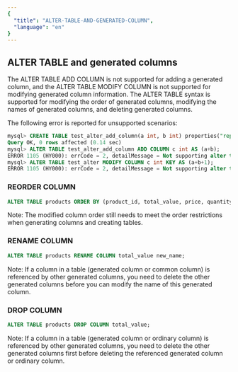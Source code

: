 ```yaml
---
{
  "title": "ALTER-TABLE-AND-GENERATED-COLUMN",
  "language": "en"
}
---
```


<!-- 
Licensed to the Apache Software Foundation (ASF) under one
or more contributor license agreements.  See the NOTICE file
distributed with this work for additional information
regarding copyright ownership.  The ASF licenses this file
to you under the Apache License, Version 2.0 (the
"License"); you may not use this file except in compliance
with the License.  You may obtain a copy of the License at
  http://www.apache.org/licenses/LICENSE-2.0
Unless required by applicable law or agreed to in writing,
software distributed under the License is distributed on an
"AS IS" BASIS, WITHOUT WARRANTIES OR CONDITIONS OF ANY
KIND, either express or implied.  See the License for the
specific language governing permissions and limitations
under the License.
-->

## ALTER TABLE and generated columns
The ALTER TABLE ADD COLUMN is not supported for adding a generated column, and the ALTER TABLE MODIFY COLUMN is not supported for modifying generated column information.
The ALTER TABLE syntax is supported for modifying the order of generated columns, modifying the names of generated columns, and deleting generated columns.

The following error is reported for unsupported scenarios:

```sql
mysql> CREATE TABLE test_alter_add_column(a int, b int) properties("replication_num"="1");
Query OK, 0 rows affected (0.14 sec)
mysql> ALTER TABLE test_alter_add_column ADD COLUMN c int AS (a+b);
ERROR 1105 (HY000): errCode = 2, detailMessage = Not supporting alter table add generated columns.
mysql> ALTER TABLE test_alter MODIFY COLUMN c int KEY AS (a+b+1);
ERROR 1105 (HY000): errCode = 2, detailMessage = Not supporting alter table modify generated columns.
```

### REORDER COLUMN

```sql
ALTER TABLE products ORDER BY (product_id, total_value, price, quantity);
```

Note:
The modified column order still needs to meet the order restrictions when generating columns and creating tables.
### RENAME COLUMN

```sql
ALTER TABLE products RENAME COLUMN total_value new_name;
```

Note:
If a column in a table (generated column or common column) is referenced by other generated columns, you need to delete the other generated columns before you can modify the name of this generated column.
### DROP COLUMN

```sql
ALTER TABLE products DROP COLUMN total_value;
```

Note:
If a column in a table (generated column or ordinary column) is referenced by other generated columns, you need to delete the other generated columns first before deleting the referenced generated column or ordinary column.
